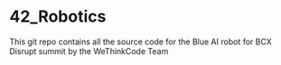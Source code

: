 # 42_Robotics


This git repo contains all the source code for the Blue AI robot for BCX Disrupt summit
by the WeThinkCode Team
